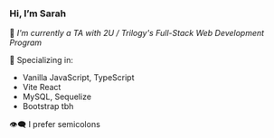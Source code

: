 ### Hi, I’m Sarah ###

🌼 *I'm currently a TA with 2U / Trilogy's Full-Stack Web Development Program*

🤍 Specializing in:
  - Vanilla JavaScript, TypeScript
  - Vite React
  - MySQL, Sequelize
  - Bootstrap tbh
  
 👁‍🗨 I prefer semicolons

<!---
SJROHRXD/SJROHRXD is a ✨ special ✨ repository because its `README.md` (this file) appears on your GitHub profile.
You can click the Preview link to take a look at your changes.
--->
